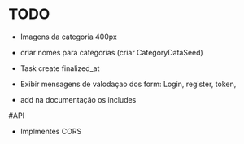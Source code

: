 TODO
========================

- Imagens da categoria 400px
- criar nomes para categorias  (criar CategoryDataSeed)
- Task create finalized_at
- Exibir mensagens de valodaçao dos form: Login, register, token, 

- add na documentação os includes

#API
- Implmentes CORS
